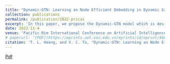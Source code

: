 ```yaml
---
title: "Dynamic-GTN: Learning an Node Efficient Embedding in Dynamic Graph with Transformer"
collection: publications
permalink: /publication/2022-pricai
excerpt: 'In this paper, we propose the Dynamic-GTN model which is designed to learn the node embedding in a continous-time dynamic graph. The Dynamic-GTN extends the attention mechanism in a standard GTN to include temporal information of recent node interactions. Based on temporal patterns interaction between nodes, the Dynamic-GTN employs an node sampling step to reduce the number of attention operations in the dynamic graph. We evaluate our model on three benchmark datasets for learning node embedding in dynamic graphs.'
date: 2022-11-4
venue: 'Pacific Rim International Conference on Artificial Intelligence (PRICAI)'
# paperurl: '[PDF](https://eprints.uet.vnu.edu.vn/eprints/id/eprint/4688/2/Improving_Graph_Convolutional_Networks_with_Transformer_Layer_in_social-based_items_recommendation_IEEE_Express.pdf)'
citation: 'T. L. Hoang, and V. C. Ta, "Dynamic-GTN: Learning an Node Efficient Embedding in Dynamic Graph with Transformer", PRICAI 2022.'
---
```


[Pdf](https://eprints.uet.vnu.edu.vn/eprints/id/eprint/4776/1/PRICAI_2022_paper_119%20%281%29.pdf)
